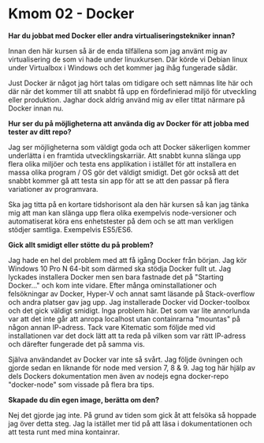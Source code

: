 # Kmom 02 - Docker

**Har du jobbat med Docker eller andra virtualiseringstekniker innan?**

Innan den här kursen så är de enda tilfällena som jag använt mig av virtualisering de som vi hade under linuxkursen. Där körde vi Debian linux under Virtualbox i Windows och det kommer jag ihåg fungerade sådär. 

Just Docker är något jag hört talas om tidigare och sett nämnas lite här och där när det kommer till att snabbt få upp en fördefinierad miljö för utveckling eller produktion. Jaghar dock aldrig använd mig av eller tittat närmare på Docker innan nu.

**Hur ser du på möjligheterna att använda dig av Docker för att jobba med tester av ditt repo?**

Jag ser möjligheterna som väldigt goda och att Docker säkerligen kommer underlätta i en framtida utvecklingskarriär. Att snabbt kunna slänga upp flera olika miljöer och testa ens applikation i istället för att installera en massa olika program / OS gör det väldigt smidigt. Det gör också att det snabbt kommer gå att testa sin app för att se att den passar på flera variationer av programvara.

Ska jag titta på en kortare tidshorisont ala den här kursen så kan jag tänka mig att man kan slänga upp flera olika exempelvis node-versioner och automatiserat köra ens enhetstester på dem och se att man verkligen stödjer samtliga. Exempelvis ES5/ES6.

**Gick allt smidigt eller stötte du på problem?**

Jag hade en hel del problem med att få igång Docker från början. Jag kör Windows 10 Pro N 64-bit som därmed ska stödja Docker fullt ut. Jag lyckades installera Docker men sen bara fastnade det på "Starting Docker..." och kom inte vidare. Efter många ominstallationer och felsökningar av Docker, Hyper-V och annat samt läsande på Stack-overflow och andra platser gav jag upp. Jag installerade Docker vid Docker-toolbox och det gick väldigt smidigt. Inga problem här. Det som var lite annorlunda var att det inte går att anropa localhost utan containrarna "mountas" på någon annan IP-adress. Tack vare Kitematic som följde med vid installationen var det dock lätt att ta reda på vilken som var rätt IP-adress och därefter fungerade det på samma vis.

Själva användandet av Docker var inte så svårt. Jag följde övningen och gjorde sedan en liknande för node med version 7, 8 & 9. Jag tog här hjälp av dels Dockers dokumentation men även av nodejs egna docker-repo "docker-node" som vissade på flera bra tips.

**Skapade du din egen image, berätta om den?**

Nej det gjorde jag inte. På grund av tiden som gick åt att felsöka så hoppade jag över detta steg. Jag la istället mer tid på att läsa i dokumentationen och att testa runt med mina kontainrar.